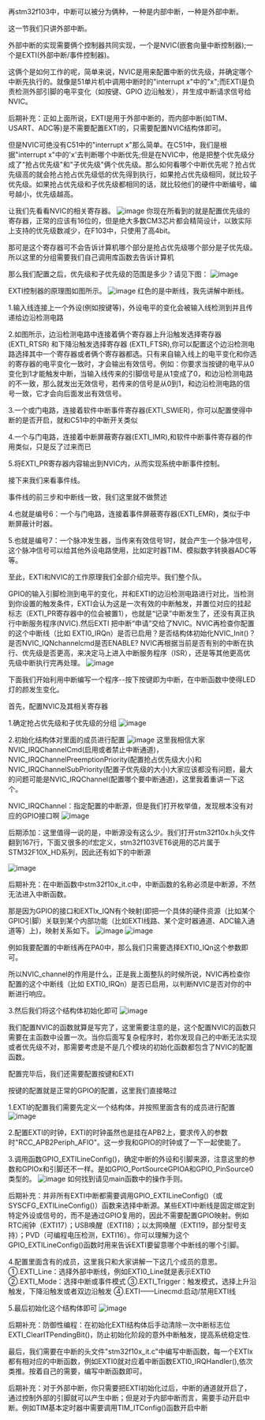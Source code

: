 再stm32f103中，中断可以被分为俩种，一种是内部中断，一种是外部中断。

这一节我们只讲外部中断。

外部中断的实现需要俩个控制器共同实现，一个是NVIC(嵌套向量中断控制器);一个是EXTI(外部中断/事件控制器)。

这俩个是如何工作的呢，简单来说，NVIC是用来配置中断的优先级，并确定哪个中断先执行的。就像是51单片机中调用中断时的"interrupt x"中的"x";而EXTI是负责检测外部引脚的电平变化（如按键、GPIO 边沿触发），并生成中断请求信号给NVIC。

后期补充：正如上面所说，EXTI是用于外部中断的，而内部中断(如TIM、USART、ADC等)是不需要配置EXTI的，只需要配置NVIC结构体即可。

但是NVIC可绝没有C51中的"interrupt x"那么简单。在C51中，我们是根据"interrupt x"中的'x'去判断哪个中断优先;但是在NVIC中，他是把整个优先级分成了"抢占优先级"和"子优先级"俩个优先级。那么如何看哪个中断优先呢？抢占优先级高的就会抢占抢占优先级低的优先得到执行，如果抢占优先级相同，就比较子优先级。如果抢占优先级和子优先级都相同的话，就比较他们的硬件中断编号，编号越小，优先级越高。

让我们先看看NVIC的相关寄存器。
![image](https://github.com/user-attachments/assets/2248c2b6-d642-4fdb-aadc-da50abd4c28f)
你现在所看到的就是配置优先级的寄存器，正常的应该有16位的，但是绝大多数CM3芯片都会精简设计，以致实际上支持的优先级数减少，在F103中，只使用了高4bit。

那可是这个寄存器可不会告诉计算机哪个部分是抢占优先级哪个部分是子优先级。所以这里的分组需要我们自己调用库函数去告诉计算机

那么我们配置之后，优先级和子优先级的范围是多少？请见下图：
![image](https://github.com/user-attachments/assets/82b5ed57-5988-446d-816f-d338e4cdfc9d)


EXTI控制器的原理图如图所示。
![image](https://github.com/user-attachments/assets/2ca12bfc-abe3-4ee4-9ca7-9b3723444e02)
红色的是中断线，我先讲解中断线。


1.输入线连接上一个外设(例如按键等)，外设电平的变化会被输入线检测到并且传递给边沿检测电路

2.如图所示，边沿检测电路中连接着俩个寄存器上升沿触发选择寄存器 (EXTI_RTSR) 和下降沿触发选择寄存器 (EXTI_FTSR),你可以配置这个边沿检测电路选择其中一个寄存器或者俩个寄存器都选。只有来自输入线上的电平变化和你选的寄存器的电平变化一致时，才会输出有效信号。例如：你要求当按键的电平从0变化到1才能触发中断，当输入线传来的引脚信号是从1变成了0，和边沿检测电路的不一致，那么就发出无效信号，若传来的信号是从0到1，和边沿检测电路的信号一致，它才会向后面发出有效信号。

3.一个或门电路，连接着软件中断事件寄存器(EXTI_SWIER)，你可以配置使得中断的是否开启，就和C51中的中断开关类似

4.一个与门电路，连接着中断屏蔽寄存器(EXTI_IMR),和软件中断事件寄存器的作用类似，只是反了过来而已

5.将EXTI_PR寄存器内容输出到NVIC内，从而实现系统中断事件控制。

接下来我们来看事件线。

事件线的前三步和中断线一致，我们这里就不做赘述

4.也就是编号6：一个与门电路，连接着事件屏蔽寄存器(EXTI_EMR)，类似于中断屏蔽计时器。

5.也就是编号7：一个脉冲发生器，当传来有效信号1时，就会产生一个脉冲信号，这个脉冲信号可以给其他外设电路使用，比如定时器TIM、模拟数字转换器ADC等等。

至此，EXTI和NVIC的工作原理我们全部介绍完毕。我们整个队。

GPIO的输入引脚检测到电平的变化，并和EXTI的边沿检测电路进行对比，当检测到你设置的触发条件，EXTI会认为这是一次有效的中断触发，并置位对应的挂起标志（EXTI_PR寄存器中的位会被置1），也就是“记录”中断发生了，还没有真正执行中断服务程序(NVIC).然后EXTI 把中断“申请”交给了NVIC。NVIC再检查你配置的这个中断线（比如 EXTI0_IRQn）是否已启用？是否结构体初始化NVIC_Init()？是否NVIC_IQNchannelcmd是否ENABLE? NVIC再根据当前是否有别的中断在执行、优先级是否更高，来决定马上进入中断服务程序（ISR），还是等其他更高优先级中断执行完再处理。
![image](https://github.com/user-attachments/assets/ef1b8579-4398-4b93-aa09-016d1ab699f6)


下面我们开始利用中断编写一个程序--按下按键即为中断，在中断函数中使得LED灯的颜发生变化。

首先，配置NVIC及其相关寄存器

1.确定抢占优先级和子优先级的分组
![image](https://github.com/user-attachments/assets/eed9ed0b-595f-48f4-bb11-04d7eda5f0ea)

2.初始化结构体对里面的成员进行配置
![image](https://github.com/user-attachments/assets/9aaa30cb-3652-4343-8368-9a134bc95ba4)
这里我相信大家NVIC_IRQChannelCmd(启用或者禁止中断通道)，NVIC_IRQChannelPreemptionPriority(配置抢占优先级大小)和NVIC_IRQChannelSubPriority(配置子优先级的大小)大家应该都没有问题，最大的问题可能是NVIC_IRQChannel(配置哪个要中断通道)，这里我着重讲一下这个。

NVIC_IRQChannel：指定配置的中断源，但是我们打开枚举值，发现根本没有对应的GPIO接口啊
![image](https://github.com/user-attachments/assets/af1004fc-ba91-4598-8aee-10dfd2e55bee)

后期添加：这里值得一说的是，中断源没有这么少。我们打开stm32f10x.h头文件翻到167行，下面又很多的if宏定义，stm32f103VET6说用的芯片属于STM32F10X_HD系列，因此还有如下的中断源

![image](https://github.com/user-attachments/assets/01427af7-3c22-419b-b62e-24b581338304)

后期补充：在中断函数中stm32f10x_it.c中，中断函数的名称必须是中断源，不然无法进入中断函数。


那是因为GPIO的接口和EXTIx_IQN有个映射(即把一个具体的硬件资源（比如某个GPIO引脚）关联到某个内部功能（比如EXTI线路、某个定时器通道、ADC输入通道等）上)，映射关系如下。
![image](https://github.com/user-attachments/assets/c4508888-32d3-417f-8d27-795c5a184b6c)
![image](https://github.com/user-attachments/assets/03326240-4d49-4262-a49c-ac282fbcc769)

例如我要配置的中断线再在PA0中，那么我们只需要选择EXTI0_IQn这个参数即可。

所以NVIC_channel的作用是什么，正是我上面整队的时候所说，NVIC再检查你配置的这个中断线（比如 EXTI0_IRQn）是否已启用，以判断NVIC是否对你的中断进行响应。

3.然后我们将这个结构体初始化即可
![image](https://github.com/user-attachments/assets/d3bff902-6ed2-4ab5-a176-df2917c53b66)


我们配置NVIC的函数就算是写完了，这里需要注意的是，这个配置NVIC的函数只需要在主函数中设置一次。当你后面写复杂程序时，若你发现自己的中断无法实现或者优先级不对，那需要考虑是不是几个模块的初始化函数都包含了NVIC的配置函数。

配置完毕后，我们还需要配置按键和EXTI

按键的配置就是正常的GPIO的配置，这里我们直接略过

1.EXTI的配置我们需要先定义一个结构体，并按照里面含有的成员进行配置
![image](https://github.com/user-attachments/assets/9c6d49be-6ded-4f55-a54e-069e63612758)

2.配置EXTI的时钟，EXTI的时钟虽然也是挂在APB2上，要求传入的参数时"RCC_APB2Periph_AFIO"。这一步我和GPIO的时钟或了一下一起使能了。

3.调用函数GPIO_EXTILineConfig()，确定中断的外设和引脚来源，注意这里的参数和GPIOx和引脚还不一样。是如GPIO_PortSourceGPIOA和GPIO_PinSource0类型的。
![image](https://github.com/user-attachments/assets/da265c82-6704-4637-ae25-99fa748037f1)
如何找到请见main函数中的操作手则。

后期补充：并非所有EXTI中断都需要调用GPIO_EXTILineConfig()（或SYSCFG_EXTILineConfig()）函数来选择中断源。某些EXTI中断线是固定绑定到特定外设或信号的，而不是通过GPIO复用的，因此不需要配置GPIO映射。例如RTC闹钟（EXTI17）；USB唤醒（EXTI18）；以太网唤醒（EXTI19，部分型号支持）；PVD（可编程电压检测，EXTI16）。你可以理解为这个GPIO_EXTILineConfig()函数时用来告诉EXTI要留意哪个中断线的哪个引脚。

4.配置里面含有的成员，这里我只和大家讲解一下这几个成员的意思。
①.EXTI_Line：选择外部中断线，例如EXTI0_Line就是表示EXTI0
②.EXTI_Mode：选择中断或事件模式
③.EXTI_Trigger：触发模式，选择上升沿触发，下降沿触发或者双边沿触发
④.EXTI——Linecmd:启动/禁用EXTI线

5.最后初始化这个结构体即可
![image](https://github.com/user-attachments/assets/03c5ecf0-096b-4682-91c6-6250de2c87b0)

后期补充：防御性编程：在初始化EXTI结构体后手动清除一次中断标志位EXTI_ClearITPendingBit()，防止初始化阶段的意外中断触发，提高系统稳定性.

最后，我们需要在中断的头文件"stm32f10x_it.c"中编写中断函数，每一个EXTIx都有相对应的中断函数，例如EXTI0就对应着中断函数EXTI0_IRQHandler(),依次类推。按着自己的需要，编写中断函数即可。

后期补充：对于外部中断，你只需要把EXTI初始化过后，中断的通道就开启了，通过控制外部的引脚就可以产生中断；但是对于内部中断而言，需要手动开启中断。例如TIM基本定时器中需要调用TIM_ITConfig()函数开启中断
